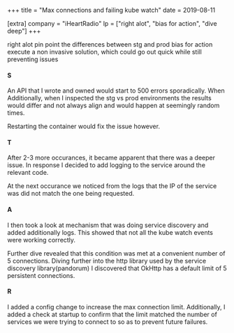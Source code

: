 +++
title = "Max connections and failing kube watch"
date = 2019-08-11

[extra]
company = "iHeartRadio"
lp = ["right alot", "bias for action", "dive deep"]
+++

right alot
  pin point the differences between stg and prod
bias for action
  execute a non invasive solution, which could go out quick while still preventing issues

#### S
An API that I wrote and owned would start to 500 errors sporadically. When
Additionally, when I inspected the stg vs prod environments the results would
differ and not always align and would happen at seemingly random times.

Restarting the container would fix the issue however.

#### T
After 2-3 more occurances, it became apparent that there was a deeper issue.
In response I decided to add logging to the service around the relevant code.

At the next occurance we noticed from the logs that the IP of the service was
did not match the one being requested.

#### A
I then took a look at mechanism that was doing service discovery and added
additionally logs. This showed that not all the kube watch events were
working correctly.

Further dive revealed that this condition was met at a convenient number of
5 connections. Diving further into the http library used by the service
discovery library(pandorum) I discovered that OkHttp has a default limit
of 5 persistent connections.

#### R
I added a config change to increase the max connection limit. Additionally,
I added a check at startup to confirm that the limit matched the number of
services we were trying to connect to so as to prevent future failures.

